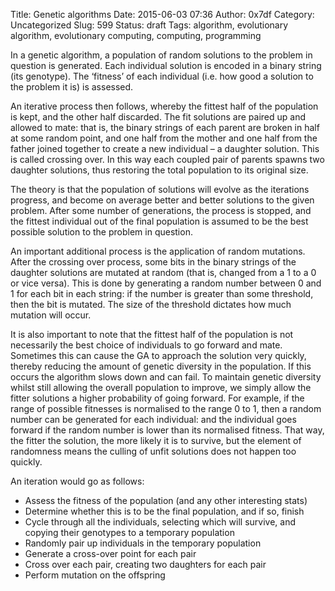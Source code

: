 Title: Genetic algorithms
Date: 2015-06-03 07:36
Author: 0x7df
Category: Uncategorized
Slug: 599
Status: draft
Tags: algorithm, evolutionary algorithm, evolutionary computing, computing,
programming

In a genetic algorithm, a population of random solutions to the problem
in question is generated. Each individual solution is encoded in a
binary string (its genotype). The ‘fitness’ of each individual (i.e. how
good a solution to the problem it is) is assessed.

An iterative process then follows, whereby the fittest half of the
population is kept, and the other half discarded. The fit solutions are
paired up and allowed to mate: that is, the binary strings of each
parent are broken in half at some random point, and one half from the
mother and one half from the father joined together to create a new
individual – a daughter solution. This is called crossing over. In this
way each coupled pair of parents spawns two daughter solutions, thus
restoring the total population to its original size.

The theory is that the population of solutions will evolve as the
iterations progress, and become on average better and better solutions
to the given problem. After some number of generations, the process is
stopped, and the fittest individual out of the final population is
assumed to be the best possible solution to the problem in question.

An important additional process is the application of random mutations.
After the crossing over process, some bits in the binary strings of the
daughter solutions are mutated at random (that is, changed from a 1 to a
0 or vice versa). This is done by generating a random number between 0
and 1 for each bit in each string: if the number is greater than some
threshold, then the bit is mutated. The size of the threshold dictates
how much mutation will occur.

It is also important to note that the fittest half of the population is
not necessarily the best choice of individuals to go forward and mate.
Sometimes this can cause the GA to approach the solution very quickly,
thereby reducing the amount of genetic diversity in the population. If
this occurs the algorithm slows down and can fail. To maintain genetic
diversity whilst still allowing the overall population to improve, we
simply allow the fitter solutions a higher probability of going forward.
For example, if the range of possible fitnesses is normalised to the
range 0 to 1, then a random number can be generated for each individual:
and the individual goes forward if the random number is lower than its
normalised fitness. That way, the fitter the solution, the more likely
it is to survive, but the element of randomness means the culling of
unfit solutions does not happen too quickly.

An iteration would go as follows:

-   Assess the fitness of the population (and any other interesting
    stats)
-   Determine whether this is to be the final population, and if so,
    finish
-   Cycle through all the individuals, selecting which will survive, and
    copying their genotypes to a temporary population
-   Randomly pair up individuals in the temporary population
-   Generate a cross-over point for each pair
-   Cross over each pair, creating two daughters for each pair
-   Perform mutation on the offspring

